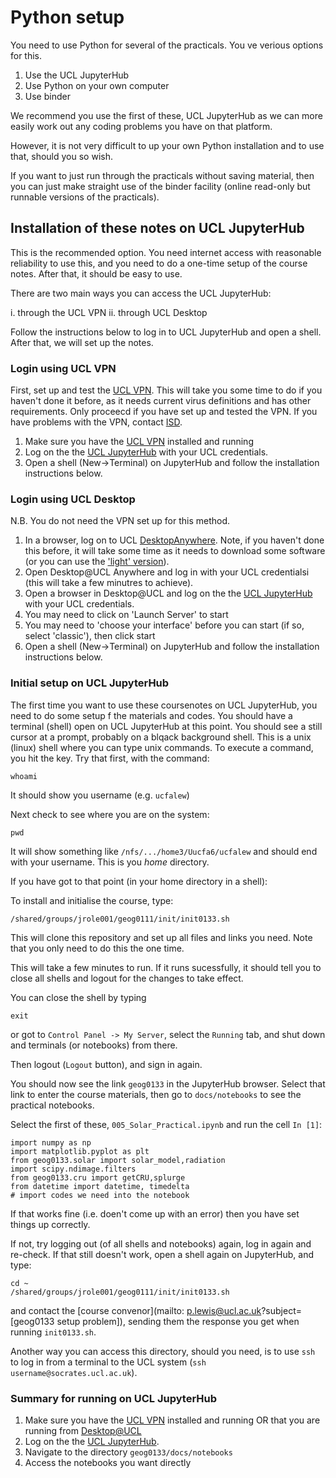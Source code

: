 # Python setup

You need to use Python for several of the practicals. You ve verious options for this.

1. Use the UCL JupyterHub
2. Use Python on your own computer
3. Use binder

We recommend you use the first of these, UCL JupyterHub as we can more easily work out any coding problems you have on that platform. 

However, it is not very difficult to up your own Python installation and to use that, should you so wish.

If you want to just run through the practicals without saving material, then you can just make straight use of the binder facility (online read-only but runnable versions of the practicals).

## Installation of these notes on UCL JupyterHub

This is the recommended option. You need internet access with reasonable reliability to use this, and you need to do a one-time setup of the course notes. After that, it should be easy to use. 

There are two main ways you can access the UCL JupyterHub:

i. through the UCL VPN
ii. through UCL Desktop 

Follow the instructions below to log in to UCL JupyterHub and open a shell. After that, we will set up the notes.

### Login using UCL VPN

First, set up and test the [UCL VPN](https://www.ucl.ac.uk/isd/services/get-connected/ucl-virtual-private-network-vpn). This will take you some time to do if you haven't done it before, as it needs current virus definitions and has other requirements. Only proceecd if you have set up and tested the VPN. If you have problems with the VPN, contact [ISD](https://www.ucl.ac.uk/isd/services/get-connected/ucl-virtual-private-network-vpn).

1. Make sure you have the [UCL VPN](https://www.ucl.ac.uk/isd/services/get-connected/ucl-virtual-private-network-vpn) installed and running
2. Log on the the [UCL JupyterHub](https://jupyter.data-science.rc.ucl.ac.uk/) with your UCL credentials.
3. Open a shell (New->Terminal) on JupyterHub and follow the installation instructions below.


### Login using UCL Desktop

N.B. You do not need the VPN set up for this method.

1. In a browser, log on to UCL [DesktopAnywhere](https://www.ucl.ac.uk/isd/services/computers/remote-access/desktopucl-anywhere). Note, if you haven't done this before, it will take some time as it needs to download some software (or you can use the ['light' version](https://my.desktop.ucl.ac.uk/Citrix/StoreWeb/#)).
2. Open Desktop@UCL Anywhere and log in with your UCL credentialsi (this will take a few minutres to achieve). 
3. Open a browser in Desktop@UCL and log on the the [UCL JupyterHub](https://jupyter.data-science.rc.ucl.ac.uk/) with your UCL credentials. 
4. You may need to click on 'Launch Server' to start
5. You may need to 'choose your interface' before you can start (if so, select 'classic'), then click start
6. Open a shell (New->Terminal) on JupyterHub and follow the installation instructions below.

### Initial setup on UCL JupyterHub 

The first time you want to use these coursenotes on UCL JupyterHub, you need to do some setup 
f the materials and codes. You should have a terminal (shell) open on UCL JupyterHub at this point. You should see a still cursor at a prompt, probably on a blqack background shell. This is a unix (linux) shell where you can type unix commands. To execute a command, you hit the <return> key. Try that first, with the command:

    whoami

It should show you username (e.g. `ucfalew`)

Next check to see where you are on the system:

    pwd

It will show something like `/nfs/.../home3/Uucfa6/ucfalew` and should end with your username. This is you *home* directory. 

If you have got to that point (in your home directory in a shell):

To install and initialise the course, type:

    /shared/groups/jrole001/geog0111/init/init0133.sh

This will clone this repository and set up all files and links you need. Note that you only need to do this the one time. 

This will take a few minutes to run. If it runs sucessfully, it should tell you to close all shells and logout for the changes to take effect.

You can close the shell by typing 

    exit

or got to `Control Panel -> My Server`, select the `Running` tab, and shut down and terminals (or notebooks) from there.

Then logout (`Logout` button), and sign in again.

You should now see the link `geog0133` in the JupyterHub browser. Select that link to enter the course materials, then go to `docs/notebooks` to see the practical notebooks.

Select the first of these, `005_Solar_Practical.ipynb` and run the cell `In [1]`:

    import numpy as np
    import matplotlib.pyplot as plt
    from geog0133.solar import solar_model,radiation
    import scipy.ndimage.filters
    from geog0133.cru import getCRU,splurge
    from datetime import datetime, timedelta
    # import codes we need into the notebook

If that works fine (i.e. doen't come up with an  error) then you have set things up correctly. 

If not, try logging out (of all shells and notebooks) again, log in again and re-check.
If that still doesn't work, open a shell again on JupyterHub, and type:

    cd ~
    /shared/groups/jrole001/geog0111/init/init0133.sh

and contact the [course convenor](mailto: p.lewis@ucl.ac.uk?subject=[geog0133 setup problem]), sending them the response you get when running `init0133.sh`. 

Another way you can access this directory, should you need, is to use `ssh` to log in from a terminal to the UCL system (`ssh username@socrates.ucl.ac.uk`). 

### Summary for running on UCL JupyterHub

1. Make sure you have the [UCL VPN](https://www.ucl.ac.uk/isd/services/get-connected/ucl-virtual-private-network-vpn) installed and running OR that you are running from [Desktop@UCL](https://www.ucl.ac.uk/isd/services/computers/remote-access/desktopucl-anywhere)
2. Log on the the [UCL JupyterHub](https://jupyter.data-science.rc.ucl.ac.uk/).
3. Navigate to the directory `geog0133/docs/notebooks`
4. Access the notebooks you want directly


